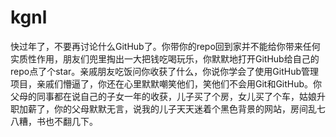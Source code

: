 # kgnl
快过年了，不要再讨论什么GitHub了。你带你的repo回到家并不能给你带来任何实质性作用，朋友们兜里掏出一大把钱吃喝玩乐，你默默地打开GitHub给自己的repo点了个star。亲戚朋友吃饭问你收获了什么，你说你学会了使用GitHub管理项目，亲戚们懵逼了，你还在心里默默嘲笑他们，笑他们不会用Git和GitHub。你父母的同事都在说自己的子女一年的收获，儿子买了个房，女儿买了个车，姑娘升职加薪了，你的父母默默无言，说我的儿子天天迷着个黑色背景的网站，房间乱七八糟，书也不翻几下。
